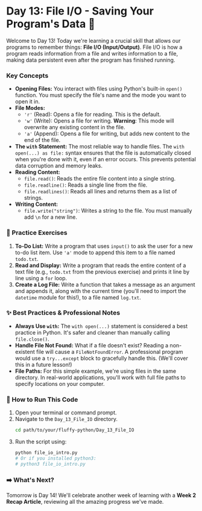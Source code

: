 # Day 13: File I/O - Saving Your Program's Data 💾

Welcome to Day 13! Today we're learning a crucial skill that allows our programs to remember things: **File I/O (Input/Output)**. File I/O is how a program reads information from a file and writes information to a file, making data persistent even after the program has finished running.

### Key Concepts

* **Opening Files:** You interact with files using Python's built-in `open()` function. You must specify the file's name and the mode you want to open it in.
* **File Modes:**
    * `'r'` (Read): Opens a file for reading. This is the default.
    * `'w'` (Write): Opens a file for writing. **Warning**: This mode will overwrite any existing content in the file.
    * `'a'` (Append): Opens a file for writing, but adds new content to the end of the file.
* **The `with` Statement:** The most reliable way to handle files. The `with open(...) as file:` syntax ensures that the file is automatically closed when you're done with it, even if an error occurs. This prevents potential data corruption and memory leaks.
* **Reading Content:**
    * `file.read()`: Reads the entire file content into a single string.
    * `file.readline()`: Reads a single line from the file.
    * `file.readlines()`: Reads all lines and returns them as a list of strings.
* **Writing Content:**
    * `file.write("string")`: Writes a string to the file. You must manually add `\n` for a new line.

### 📝 Practice Exercises

1.  **To-Do List:** Write a program that uses `input()` to ask the user for a new to-do list item. Use `'a'` mode to append this item to a file named `todo.txt`.
2.  **Read and Display:** Write a program that reads the entire content of a text file (e.g., `todo.txt` from the previous exercise) and prints it line by line using a `for` loop.
3.  **Create a Log File:** Write a function that takes a message as an argument and appends it, along with the current time (you'll need to import the `datetime` module for this!), to a file named `log.txt`.

### ✨ Best Practices & Professional Notes

* **Always Use `with`:** The `with open(...)` statement is considered a best practice in Python. It's safer and cleaner than manually calling `file.close()`.
* **Handle File Not Found:** What if a file doesn't exist? Reading a non-existent file will cause a `FileNotFoundError`. A professional program would use a `try...except` block to gracefully handle this. (We'll cover this in a future lesson!)
* **File Paths:** For this simple example, we're using files in the same directory. In real-world applications, you'll work with full file paths to specify locations on your computer.

### 🏃 How to Run This Code

1.  Open your terminal or command prompt.
2.  Navigate to the `Day_13_File_IO` directory.
    ```bash
    cd path/to/your/fluffy-python/Day_13_File_IO
    ```
3.  Run the script using:
    ```bash
    python file_io_intro.py
    # Or if you installed python3:
    # python3 file_io_intro.py
    ```

### ➡️ What's Next?

Tomorrow is Day 14! We'll celebrate another week of learning with a **Week 2 Recap Article**, reviewing all the amazing progress we've made.
